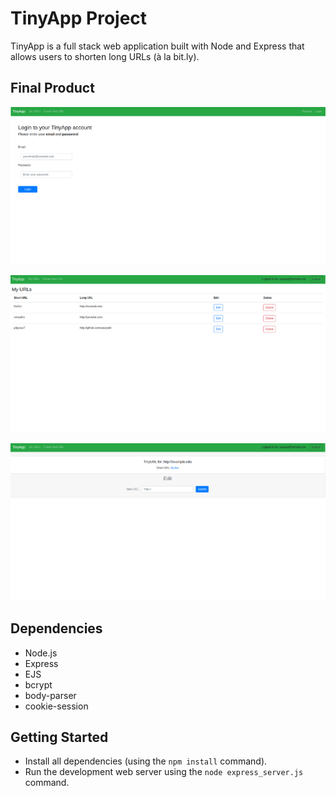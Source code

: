 # TinyApp Project

TinyApp is a full stack web application built with Node and Express that allows users to shorten long URLs (à la bit.ly).

## Final Product

!["Screenshot of login page"](https://github.com/wavyadri/tinyapp/raw/master/docs/login-page.png)

!["Screenshot of URLs page"](https://github.com/wavyadri/tinyapp/blob/master/docs/urls-page.png)

!["Screenshot of edit URLs page"](https://github.com/wavyadri/tinyapp/blob/master/docs/edit-url-page.png)

## Dependencies

- Node.js
- Express
- EJS
- bcrypt
- body-parser
- cookie-session

## Getting Started

- Install all dependencies (using the `npm install` command).
- Run the development web server using the `node express_server.js` command.
